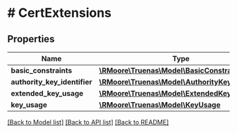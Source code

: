 # # CertExtensions

## Properties

Name | Type | Description | Notes
------------ | ------------- | ------------- | -------------
**basic_constraints** | [**\RMoore\Truenas\Model\BasicConstraints**](BasicConstraints.md) |  | [optional]
**authority_key_identifier** | [**\RMoore\Truenas\Model\AuthorityKeyIdentifier**](AuthorityKeyIdentifier.md) |  | [optional]
**extended_key_usage** | [**\RMoore\Truenas\Model\ExtendedKeyUsage**](ExtendedKeyUsage.md) |  | [optional]
**key_usage** | [**\RMoore\Truenas\Model\KeyUsage**](KeyUsage.md) |  | [optional]

[[Back to Model list]](../../README.md#models) [[Back to API list]](../../README.md#endpoints) [[Back to README]](../../README.md)
